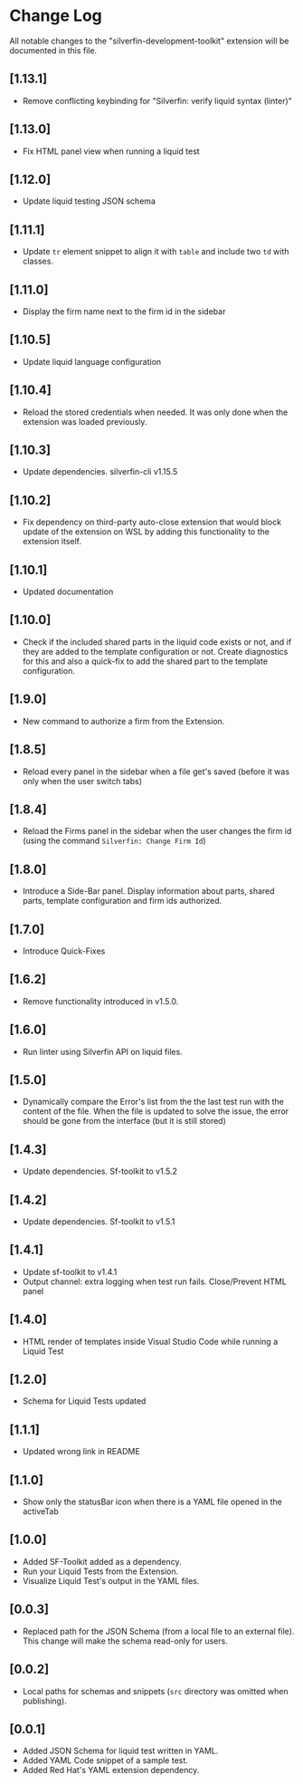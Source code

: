 # Change Log

All notable changes to the "silverfin-development-toolkit" extension will be documented in this file.

## [1.13.1]

- Remove conflicting keybinding for "Silverfin: verify liquid syntax (linter)"

## [1.13.0]

- Fix HTML panel view when running a liquid test

## [1.12.0]

- Update liquid testing JSON schema

## [1.11.1]

- Update `tr` element snippet to align it with `table` and include two `td` with classes.

## [1.11.0]

- Display the firm name next to the firm id in the sidebar

## [1.10.5]

- Update liquid language configuration

## [1.10.4]

- Reload the stored credentials when needed. It was only done when the extension was loaded previously.

## [1.10.3]

- Update dependencies. silverfin-cli v1.15.5

## [1.10.2]

- Fix dependency on third-party auto-close extension that would block update of the extension on WSL by adding this functionality to the extension itself.

## [1.10.1]

- Updated documentation

## [1.10.0]

- Check if the included shared parts in the liquid code exists or not, and if they are added to the template configuration or not. Create diagnostics for this and also a quick-fix to add the shared part to the template configuration.

## [1.9.0]

- New command to authorize a firm from the Extension.

## [1.8.5]

- Reload every panel in the sidebar when a file get's saved (before it was only when the user switch tabs)

## [1.8.4]

- Reload the Firms panel in the sidebar when the user changes the firm id (using the command `Silverfin: Change Firm Id`)

## [1.8.0]

- Introduce a Side-Bar panel. Display information about parts, shared parts, template configuration and firm ids authorized.

## [1.7.0]

- Introduce Quick-Fixes

## [1.6.2]

- Remove functionality introduced in v1.5.0.

## [1.6.0]

- Run linter using Silverfin API on liquid files.

## [1.5.0]

- Dynamically compare the Error's list from the the last test run with the content of the file. When the file is updated to solve the issue, the error should be gone from the interface (but it is still stored)

## [1.4.3]

- Update dependencies. Sf-toolkit to v1.5.2

## [1.4.2]

- Update dependencies. Sf-toolkit to v1.5.1

## [1.4.1]

- Update sf-toolkit to v1.4.1
- Output channel: extra logging when test run fails. Close/Prevent HTML panel

## [1.4.0]

- HTML render of templates inside Visual Studio Code while running a Liquid Test

## [1.2.0]

- Schema for Liquid Tests updated

## [1.1.1]

- Updated wrong link in README

## [1.1.0]

- Show only the statusBar icon when there is a YAML file opened in the activeTab

## [1.0.0]

- Added SF-Toolkit added as a dependency.
- Run your Liquid Tests from the Extension.
- Visualize Liquid Test's output in the YAML files.

## [0.0.3]

- Replaced path for the JSON Schema (from a local file to an external file). This change will make the schema read-only for users.

## [0.0.2]

- Local paths for schemas and snippets (`src` directory was omitted when publishing).

## [0.0.1]

- Added JSON Schema for liquid test written in YAML.
- Added YAML Code snippet of a sample test.
- Added Red Hat's YAML extension dependency.
